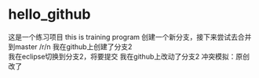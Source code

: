 # hello_github
这是一个练习项目 this is training program
创建一个新分支，接下来尝试去合并到master /r/n
我在github上创建了分支2  
我在eclipse切换到分支2，将要提交
我在github上改动了分支2
冲突模拟：原创改了
